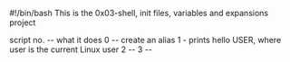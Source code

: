 #!/bin/bash
This is the 0x03-shell, init files, variables and expansions project

script no. -- what it does
0 -- create an alias
1 - prints hello USER, where user is the current Linux user
2 -- 
3 --
